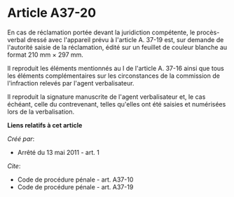 # Article A37-20

En cas de réclamation portée devant la juridiction compétente, le procès-verbal dressé avec l'appareil prévu à l'article A.
37-19 est, sur demande de l'autorité saisie de la réclamation, édité sur un feuillet de couleur blanche au format 210 mm ×
297 mm. 

Il reproduit les éléments mentionnés au I de l'article A. 37-16 ainsi que tous les éléments complémentaires sur les
circonstances de la commission de l'infraction relevés par l'agent verbalisateur. 

Il reproduit la signature manuscrite de l'agent verbalisateur et, le cas échéant, celle du contrevenant, telles qu'elles ont
été saisies et numérisées lors de la verbalisation.

**Liens relatifs à cet article**

_Créé par_:

  - Arrêté du 13 mai 2011 - art. 1

_Cite_:

  - Code de procédure pénale - art. A37-10
  - Code de procédure pénale - art. A37-19

